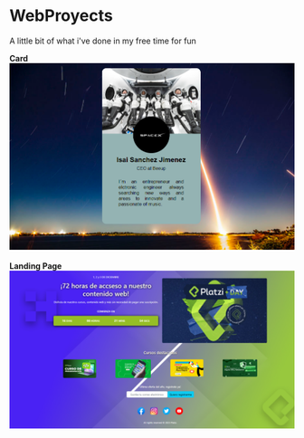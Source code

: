 # WebProyects
A little bit of what i've done in my free time for fun

<strong>Card</strong>
<img src="Card/Card.PNG">
<br><br>
<strong>Landing Page</strong>
<img src="LandingPage/landingPlatziCopy.PNG"></img>
